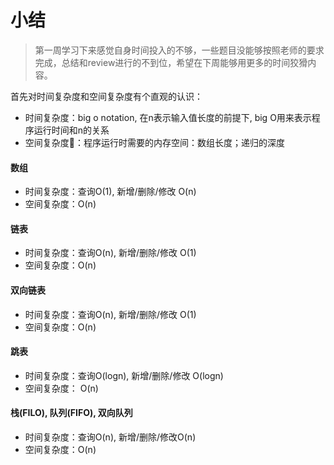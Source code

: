 # 小结
> 第一周学习下来感觉自身时间投入的不够，一些题目没能够按照老师的要求完成，总结和review进行的不到位，希望在下周能够用更多的时间狡猾内容。

首先对时间复杂度和空间复杂度有个直观的认识：
* 时间复杂度：big o notation, 在n表示输入值长度的前提下, big O用来表示程序运行时间和n的关系
* 空间复杂度：程序运行时需要的内存空间：数组长度；递归的深度

#### 数组
* 时间复杂度：查询O(1), 新增/删除/修改 O(n)
* 空间复杂度：O(n)

#### 链表
* 时间复杂度：查询O(n), 新增/删除/修改 O(1)
* 空间复杂度：O(n)

#### 双向链表
* 时间复杂度：查询O(n), 新增/删除/修改 O(1)
* 空间复杂度：O(n)

#### 跳表
* 时间复杂度：查询O(logn), 新增/删除/修改 O(logn)
* 空间复杂度： O(n)

#### 栈(FILO), 队列(FIFO), 双向队列
* 时间复杂度：查询O(n), 新增/删除/修改O(n)
* 空间复杂度：O(n)